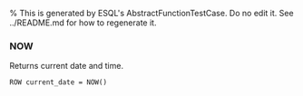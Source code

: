 % This is generated by ESQL's AbstractFunctionTestCase. Do no edit it. See ../README.md for how to regenerate it.

### NOW
Returns current date and time.

```esql
ROW current_date = NOW()
```

